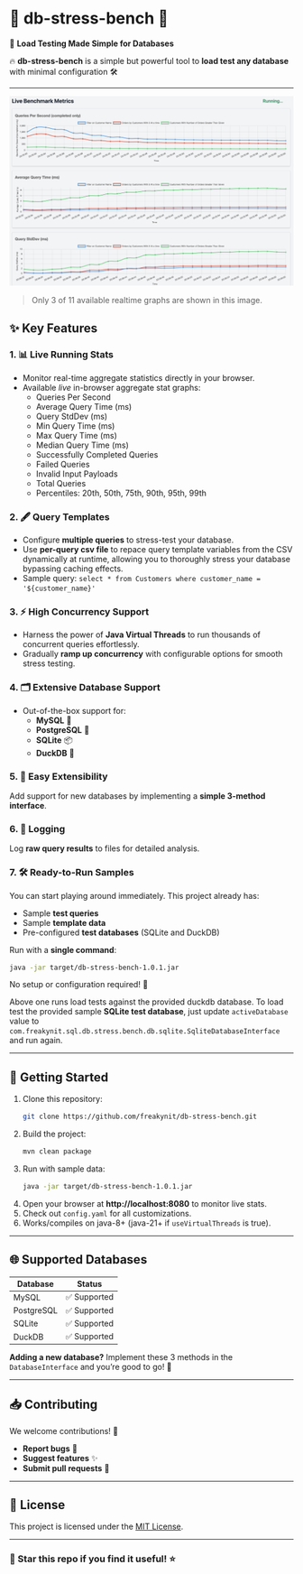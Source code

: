 # 🌟 **db-stress-bench** 🌟
🚀 **Load Testing Made Simple for Databases**

🔥 **db-stress-bench** is a simple but powerful tool to **load test any database** with minimal configuration 🛠️

---

![images/screenshot.png](images/screenshot.png)
> Only 3 of 11 available realtime graphs are shown in this image.

## ✨ **Key Features**
### 1. **📊 Live Running Stats**
- Monitor real-time aggregate statistics directly in your browser.
- Available *live* in-browser aggregate stat graphs: 
  - Queries Per Second
  - Average Query Time (ms)
  - Query StdDev (ms)
  - Min Query Time (ms)
  - Max Query Time (ms)
  - Median Query Time (ms)
  - Successfully Completed Queries
  - Failed Queries
  - Invalid Input Payloads
  - Total Queries
  - Percentiles: 20th, 50th, 75th, 90th, 95th, 99th

### 2. **🖋️ Query Templates**
- Configure **multiple queries** to stress-test your database.
- Use **per-query csv file** to repace query template variables from the CSV dynamically at runtime, allowing you to thoroughly stress your database bypassing caching effects.
- Sample query: `select * from Customers where customer_name = '${customer_name}'`

### 3. **⚡ High Concurrency Support**
- Harness the power of **Java Virtual Threads** to run thousands of concurrent queries effortlessly.
- Gradually **ramp up concurrency** with configurable options for smooth stress testing.

### 4. **🗂️ Extensive Database Support**
- Out-of-the-box support for:
    - **MySQL** 🐬
    - **PostgreSQL** 🐘
    - **SQLite** 📦
    - **DuckDB** 🦆

### 5. **🧩 Easy Extensibility**
Add support for new databases by implementing a **simple 3-method interface**.

### 6. **📄 Logging**
Log **raw query results** to files for detailed analysis.

### 7. **🛠️ Ready-to-Run Samples**
You can start playing around immediately. This project already has:
- Sample **test queries**
- Sample **template data**
- Pre-configured **test databases** (SQLite and DuckDB)

Run with a **single command**:

```bash
java -jar target/db-stress-bench-1.0.1.jar
```  

No setup or configuration required! 🎉

Above one runs load tests against the provided duckdb database. To load test the provided sample **SQLite test database**, just update `activeDatabase` value to `com.freakynit.sql.db.stress.bench.db.sqlite.SqliteDatabaseInterface` and run again.

---

## 🚀 **Getting Started**
1. Clone this repository:
   ```bash
   git clone https://github.com/freakynit/db-stress-bench.git
   ```
2. Build the project:
   ```bash
   mvn clean package
   ```
3. Run with sample data:
   ```bash
   java -jar target/db-stress-bench-1.0.1.jar
   ```
4. Open your browser at **http://localhost:8080** to monitor live stats.
5. Check out `config.yaml` for all customizations.
6. Works/compiles on java-8+ (java-21+ if `useVirtualThreads` is true).

---

## 🌐 **Supported Databases**
| Database    | Status     |  
|-------------|------------|  
| MySQL       | ✅ Supported |  
| PostgreSQL  | ✅ Supported |  
| SQLite      | ✅ Supported |  
| DuckDB      | ✅ Supported |  


**Adding a new database?** Implement these 3 methods in the `DatabaseInterface` and you’re good to go! 🚀

---

## 📥 **Contributing**
We welcome contributions! 🤝
- **Report bugs** 🐛
- **Suggest features** ✨
- **Submit pull requests** 🚀

---

## 📜 **License**
This project is licensed under the [MIT License](LICENSE).

---

### 🌟 Star this repo if you find it useful! ⭐  
